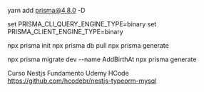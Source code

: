 yarn add prisma@4.8.0 -D

set PRISMA_CLI_QUERY_ENGINE_TYPE=binary
set PRISMA_CLIENT_ENGINE_TYPE=binary

npx prisma init
npx prisma db pull
npx prisma generate

npx prisma migrate dev --name AddBirthAt
npx prisma generate

Curso Nestjs Fundamento Udemy HCode
https://github.com/hcodebr/nestjs-typeorm-mysql
